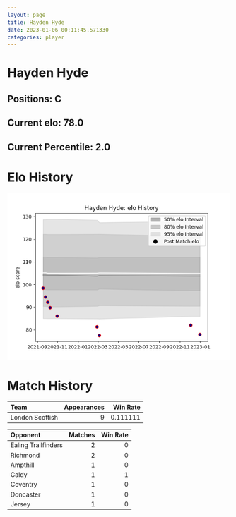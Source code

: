 ```yaml
---  
layout: page  
title: Hayden Hyde  
date: 2023-01-06 00:11:45.571330  
categories: player  
---
```

# Hayden Hyde

## Positions: C

## Current elo: 78.0

## Current Percentile: 2.0

# Elo History


![elo history](history_HaydenHyde.png)
# Match History


| Team            |   Appearances |   Win Rate |
|:----------------|--------------:|-----------:|
| London Scottish |             9 |   0.111111 |

| Opponent            |   Matches |   Win Rate |
|:--------------------|----------:|-----------:|
| Ealing Trailfinders |         2 |          0 |
| Richmond            |         2 |          0 |
| Ampthill            |         1 |          0 |
| Caldy               |         1 |          1 |
| Coventry            |         1 |          0 |
| Doncaster           |         1 |          0 |
| Jersey              |         1 |          0 |